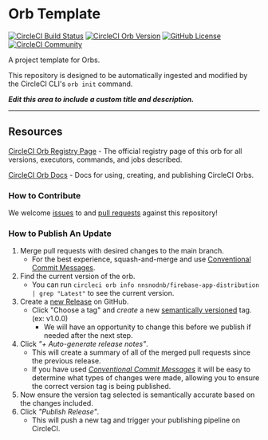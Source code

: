 # Orb Template


[![CircleCI Build Status](https://circleci.com/gh/nnsnodnb/circleci-orbs-firebase-app-distribution.svg?style=shield "CircleCI Build Status")](https://circleci.com/gh/nnsnodnb/circleci-orbs-firebase-app-distribution) [![CircleCI Orb Version](https://badges.circleci.com/orbs/nnsnodnb/firebase-app-distribution.svg)](https://circleci.com/orbs/registry/orb/nnsnodnb/firebase-app-distribution) [![GitHub License](https://img.shields.io/badge/license-MIT-lightgrey.svg)](https://raw.githubusercontent.com/nnsnodnb/circleci-orbs-firebase-app-distribution/master/LICENSE) [![CircleCI Community](https://img.shields.io/badge/community-CircleCI%20Discuss-343434.svg)](https://discuss.circleci.com/c/ecosystem/orbs)



A project template for Orbs.

This repository is designed to be automatically ingested and modified by the CircleCI CLI's `orb init` command.

_**Edit this area to include a custom title and description.**_

---

## Resources

[CircleCI Orb Registry Page](https://circleci.com/orbs/registry/orb/nnsnodnb/firebase-app-distribution) - The official registry page of this orb for all versions, executors, commands, and jobs described.

[CircleCI Orb Docs](https://circleci.com/docs/2.0/orb-intro/#section=configuration) - Docs for using, creating, and publishing CircleCI Orbs.

### How to Contribute

We welcome [issues](https://github.com/nnsnodnb/circleci-orbs-firebase-app-distribution/issues) to and [pull requests](https://github.com/nnsnodnb/circleci-orbs-firebase-app-distribution/pulls) against this repository!

### How to Publish An Update
1. Merge pull requests with desired changes to the main branch.
    - For the best experience, squash-and-merge and use [Conventional Commit Messages](https://conventionalcommits.org/).
2. Find the current version of the orb.
    - You can run `circleci orb info nnsnodnb/firebase-app-distribution | grep "Latest"` to see the current version.
3. Create a [new Release](https://github.com/nnsnodnb/circleci-orbs-firebase-app-distribution/releases/new) on GitHub.
    - Click "Choose a tag" and _create_ a new [semantically versioned](http://semver.org/) tag. (ex: v1.0.0)
      - We will have an opportunity to change this before we publish if needed after the next step.
4.  Click _"+ Auto-generate release notes"_.
    - This will create a summary of all of the merged pull requests since the previous release.
    - If you have used _[Conventional Commit Messages](https://conventionalcommits.org/)_ it will be easy to determine what types of changes were made, allowing you to ensure the correct version tag is being published.
5. Now ensure the version tag selected is semantically accurate based on the changes included.
6. Click _"Publish Release"_.
    - This will push a new tag and trigger your publishing pipeline on CircleCI.